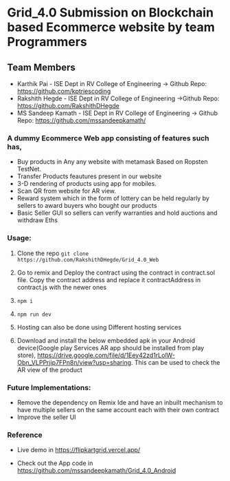 # Grid_4.0 Submission on Blockchain based Ecommerce website by team Programmers

## Team Members
* Karthik Pai - ISE Dept in RV College of Engineering -> Github Repo: https://github.com/kptriescoding
* Rakshith Hegde - ISE Dept in RV College of Engineering ->Github Repo: https://github.com/RakshithDHegde
* MS Sandeep Kamath - ISE Dept in RV College of Engineering -> Github Repo: https://github.com/mssandeepkamath/

### A dummy Ecommerce Web app consisting of features such has,
* Buy products in Any any website with metamask Based on Ropsten TestNet.
* Transfer Products feautures present in our website
* 3-D rendering of products using app for mobiles.
* Scan QR from website for AR view.
* Reward system which in the form of lottery can be held regularly by sellers to award buyers who bought our products
* Basic Seller GUI so sellers can verify warranties and hold auctions and withdraw Eths

### Usage:
1. Clone the repo
   `git clone https://github.com/RakshithDHegde/Grid_4.0_Web`

2. Go to remix and Deploy the contract using the contract in contract.sol file. Copy the contract address and replace it contractAddress in contract.js with the newer ones

3. `npm i`

4. `npm run dev`

5. Hosting can also be  done using Different hosting services

6. Download and install the below embedded apk in your Android device(Google play Services AR app should be installed from play store),
   https://drive.google.com/file/d/1Eey42zd1rLolW-Obn_VLPPrjip7FPn8n/view?usp=sharing. This can be used to check the AR view of the product

### Future Implementations:
* Remove the dependency on Remix Ide and have an inbuilt mechanism to have multiple sellers on the same account each with their own contract
* Improve the seller UI

### Reference
* Live demo in https://flipkartgrid.vercel.app/

* Check out the App code in https://github.com/mssandeepkamath/Grid_4.0_Android
